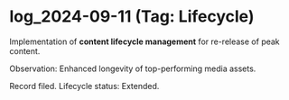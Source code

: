 # log_2024-09-11 (Tag: Lifecycle)

Implementation of **content lifecycle management** for re-release of peak content.

Observation: Enhanced longevity of top-performing media assets.

Record filed. Lifecycle status: Extended.
